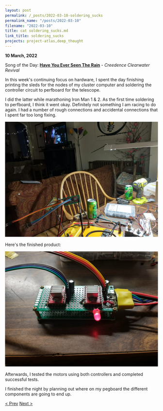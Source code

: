 ```yaml
---
layout: post
permalink: /_posts/2022-03-10-soldering_sucks
permalink_name: "/posts/2022-03-10"
filename: "2022-03-10"
title: cat soldering_sucks.md
link_title: soldering_sucks
projects: project-atlas,deep_thought
---
```

**10 March, 2022**

Song of the Day: [**Have You Ever Seen The Rain**](https://youtu.be/u1V8YRJnr4Q) - *Creedence Clearwater Revival*

In this week's continuing focus on hardware, I spent the day finishing printing the sleds for the nodes of my cluster computer and soldering the controller circuit to perfboard for the telescope.

I did the latter while marathoning Iron Man 1 & 2. As the first time soldering to perfboard, I think it went okay. Definitely not something I am racing to do again. I had a number of rough connections and accidental connections that I spent far too long fixing.

![Working](/assets/images/soldering_and_iron_man.webp)

Here's the finished product:

![Finished](/assets/images/finished_controller.webp)

Afterwards, I tested the motors using both controllers and completed successful tests.

I finished the night by planning out where on my pegboard the different components are going to end up.

[< Prev](/_posts/2022-03-09-redemption)    [Next >](/_posts/2022-03-11-laying_out_plans)
